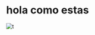 # hola como estas 
![t](https://user-images.githubusercontent.com/128210680/226092701-e7f52643-db94-4130-a8b8-593a869a4319.jpg)
